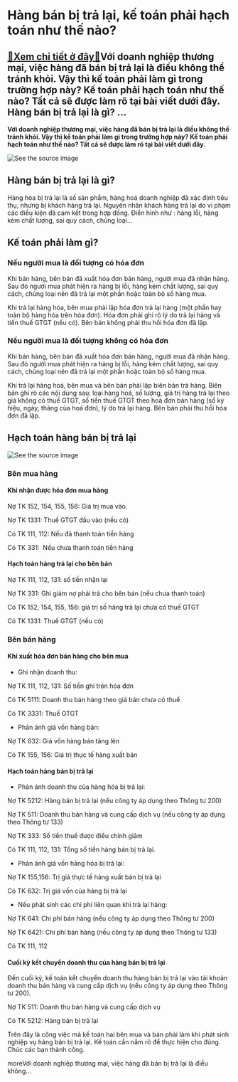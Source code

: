 Hàng bán bị trả lại, kế toán phải hạch toán như thế nào?
========================================================

[:gift:Xem chi tiết ở đây:gift:](https://hddtvn.com/hang-ban-bi-tra-lai-ke-toan-phai-hach-toan-nhu-the-nao/)Với doanh nghiệp thương mại, việc hàng đã bán bị trả lại là điều không thể tránh khỏi. Vậy thì kế toán phải làm gì trong trường hợp này? Kế toán phải hạch toán như thế nào? Tất cả sẽ được làm rõ tại bài viết dưới đây. Hàng bán bị trả lại là gì? …
------------------------------------------------------------------------------------------------------------------------------------------------------------------------------------------------------------------------------------------------------

**Với doanh nghiệp thương mại, việc hàng đã bán bị trả lại là điều không thể tránh khỏi. Vậy thì kế toán phải làm gì trong trường hợp này? Kế toán phải hạch toán như thế nào? Tất cả sẽ được làm rõ tại bài viết dưới đây.**


![See the source image](https://hddtvn.com/wp-content/uploads/2021/01/xu-li-hang-bi-tra-lai.jpg)


Hàng bán bị trả lại là gì?
--------------------------


Hàng hóa bị trả lại là số sản phẩm, hàng hoá doanh nghiệp đã xác định tiêu thụ, nhưng bị khách hàng trả lại. Nguyên nhân khách hàng trả lại do vi phạm các điều kiện đã cam kết trong hợp đồng. Điển hình như : hàng lỗi, hàng kém chất lượng, sai quy cách, chủng loại…


Kế toán phải làm gì?
--------------------


### Nếu người mua là đối tượng có hóa đơn


Khi bán hàng, bên bán đã xuất hóa đơn bán hàng, người mua đã nhận hàng. Sau đó người mua phát hiện ra hàng bị lỗi, hàng kém chất lượng, sai quy cách, chủng loại nên đã trả lại một phần hoặc toàn bộ số hàng mua.


Khi trả lại hàng hóa, bên mua phải lập hóa đơn trả lại hàng (một phần hay toàn bộ hàng hóa trên hóa đơn). Hóa đơn phải ghi rõ lý do trả lại hàng và tiền thuế GTGT (nếu có). Bên bán không phải thu hồi hóa đơn đã lập.


### Nếu người mua là đối tượng không có hóa đơn


Khi bán hàng, bên bán đã xuất hóa đơn bán hàng, người mua đã nhận hàng. Sau đó người mua phát hiện ra hàng bị lỗi, hàng kém chất lượng, sai quy cách, chủng loại nên đã trả lại một phần hoặc toàn bộ số hàng mua.


Khi trả lại hàng hoá, bên mua và bên bán phải lập biên bản trả hàng. Biên bản ghi rõ các nội dung sau: loại hàng hoá, số lượng, giá trị hàng trả lại theo giá không có thuế GTGT, số tiền thuế GTGT theo hoá đơn bán hàng (số ký hiệu, ngày, tháng của hoá đơn), lý do trả lại hàng. Bên bán phải thu hồi hóa đơn đã lập.


Hạch toán hàng bán bị trả lại
-----------------------------


![See the source image](https://hddtvn.com/wp-content/uploads/2021/01/cc3a1ch-he1baa1ch-toc3a1n-hc3a0ng-bc3a1n-be1bb8b-tre1baa3-le1baa1i-1.png)


### Bên mua hàng


#### Khi nhận được hóa đơn mua hàng


Nợ TK 152, 154, 155, 156: Giá trị mua vào.


Nợ TK 1331: Thuế GTGT đầu vào (nếu có)


Có TK 111, 112: Nếu đã thanh toán tiền hàng


Có TK 331:  Nếu chưa thanh toán tiền hàng


#### Hạch toán hàng trả lại cho bên bán


Nợ TK 111, 112, 131: số tiền nhận lại


Nợ TK 331: Ghi giảm nợ phải trả cho bên bán (nếu chưa thanh toán)


Có TK 152, 154, 155, 156: giá trị số hàng trả lại chưa có thuế GTGT


Có TK 1331: Thuế GTGT (nếu có)


### Bên bán hàng


#### Khi xuất hóa đơn bán hàng cho bên mua


+ Ghi nhận doanh thu:


Nợ TK 111, 112, 131: Số tiền ghi trên hóa đơn


Có TK 5111: Doanh thu bán hàng theo giá bán chưa có thuế


Có TK 3331: Thuế GTGT


+ Phản ánh giá vốn hàng bán:


Nợ TK 632: Giá vốn hàng bán tăng lên


Có TK 155, 156: Giá trị thực tế hàng xuất bán


#### Hạch toán hàng bán bị trả lại


+ Phản ánh doanh thu của hàng hóa bị trả lại:


Nợ TK 5212: Hàng bán bị trả lại (nếu công ty áp dụng theo Thông tư 200)


Nợ TK 511: Doanh thu bán hàng và cung cấp dịch vụ (nếu công ty áp dụng theo Thông tư 133)


Nợ TK 333: Số tiền thuế được điều chỉnh giảm


Có TK 111, 112, 131: Tổng số tiền hàng bán bị trả lại.


+ Phản ánh giá vốn hàng hóa bị trả lại:


Nợ TK 155,156: Trị giá thực tế hàng xuất bán bị trả lại


Có TK 632: Trị giá vốn của hàng bị trả lại


+ Nếu phát sinh các chi phí liên quan khi trả lại hàng:


Nợ TK 641: Chi phí bán hàng (nếu công ty áp dụng theo Thông tư 200)


Nợ TK 6421: Chi phí bán hàng (nếu công ty áp dụng theo Thông tư 133)


Có TK 111, 112


#### Cuối kỳ kết chuyển doanh thu của hàng bán bị trả lại


Đến cuối kỳ, kế toán kết chuyển doanh thu hàng bán bị trả lại vào tài khoản doanh thu bán hàng và cung cấp dịch vụ (nếu công ty áp dụng theo Thông tư 200).


Nợ TK 511: Doanh thu bán hàng và cung cấp dịch vụ


Có TK 5212: Hàng bán bị trả lại


Trên đây là công việc mà kế toán hai bên mua và bán phải làm khi phát sinh nghiệp vụ hàng bán bị trả lại. Kế toán cần nắm rõ để thực hiện cho đúng. Chúc các bạn thành công.


moreVới doanh nghiệp thương mại, việc hàng đã bán bị trả lại là điều không…

